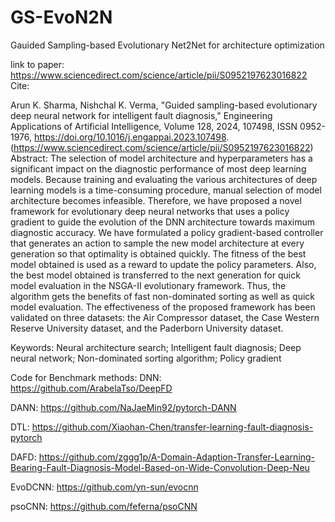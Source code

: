# GS-EvoN2N
Gauided Sampling-based Evolutionary Net2Net for architecture optimization

link to paper: https://www.sciencedirect.com/science/article/pii/S0952197623016822
Cite:

Arun K. Sharma, Nishchal K. Verma, "Guided sampling-based evolutionary deep neural network for intelligent fault diagnosis," Engineering Applications of Artificial Intelligence, Volume 128, 2024, 107498, ISSN 0952-1976,
https://doi.org/10.1016/j.engappai.2023.107498.
(https://www.sciencedirect.com/science/article/pii/S0952197623016822)
Abstract: The selection of model architecture and hyperparameters has a significant impact on the diagnostic performance of most deep learning models. Because training and evaluating the various architectures of deep learning models is a time-consuming procedure, manual selection of model architecture becomes infeasible. Therefore, we have proposed a novel framework for evolutionary deep neural networks that uses a policy gradient to guide the evolution of the DNN architecture towards maximum diagnostic accuracy. We have formulated a policy gradient-based controller that generates an action to sample the new model architecture at every generation so that optimality is obtained quickly. The fitness of the best model obtained is used as a reward to update the policy parameters. Also, the best model obtained is transferred to the next generation for quick model evaluation in the NSGA-II evolutionary framework. Thus, the algorithm gets the benefits of fast non-dominated sorting as well as quick model evaluation. The effectiveness of the proposed framework has been validated on three datasets: the Air Compressor dataset, the Case Western Reserve University dataset, and the Paderborn University dataset.

Keywords: Neural architecture search; Intelligent fault diagnosis; Deep neural network; Non-dominated sorting algorithm; Policy gradient


Code for Benchmark methods:
DNN: https://github.com/ArabelaTso/DeepFD 

DANN: https://github.com/NaJaeMin92/pytorch-DANN 

DTL: https://github.com/Xiaohan-Chen/transfer-learning-fault-diagnosis-pytorch 

DAFD: https://github.com/zggg1p/A-Domain-Adaption-Transfer-Learning-Bearing-Fault-Diagnosis-Model-Based-on-Wide-Convolution-Deep-Neu 

EvoDCNN: https://github.com/yn-sun/evocnn 

psoCNN: https://github.com/feferna/psoCNN
